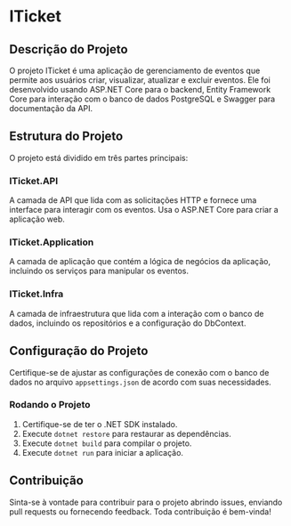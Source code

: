 # ITicket

## Descrição do Projeto
O projeto ITicket é uma aplicação de gerenciamento de eventos que permite aos usuários criar, visualizar, atualizar e excluir eventos. Ele foi desenvolvido usando ASP.NET Core para o backend, Entity Framework Core para interação com o banco de dados PostgreSQL e Swagger para documentação da API.

## Estrutura do Projeto
O projeto está dividido em três partes principais:

### ITicket.API
A camada de API que lida com as solicitações HTTP e fornece uma interface para interagir com os eventos. Usa o ASP.NET Core para criar a aplicação web.

### ITicket.Application
A camada de aplicação que contém a lógica de negócios da aplicação, incluindo os serviços para manipular os eventos.

### ITicket.Infra
A camada de infraestrutura que lida com a interação com o banco de dados, incluindo os repositórios e a configuração do DbContext.

## Configuração do Projeto
Certifique-se de ajustar as configurações de conexão com o banco de dados no arquivo `appsettings.json` de acordo com suas necessidades.

### Rodando o Projeto
1. Certifique-se de ter o .NET SDK instalado.
2. Execute `dotnet restore` para restaurar as dependências.
3. Execute `dotnet build` para compilar o projeto.
4. Execute `dotnet run` para iniciar a aplicação.

## Contribuição
Sinta-se à vontade para contribuir para o projeto abrindo issues, enviando pull requests ou fornecendo feedback. Toda contribuição é bem-vinda!
